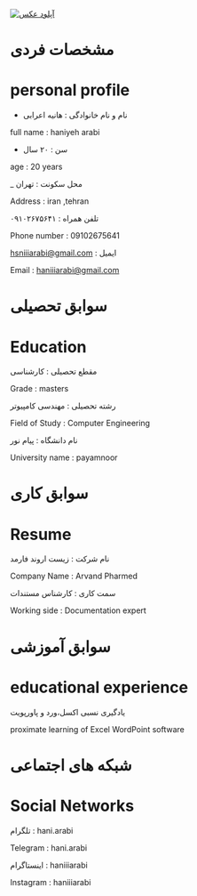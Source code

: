 <a href="https://8pic.ir/" target="_blank" title="آپلود عکس"><img src="https://8pic.ir/uploads/۲۰۲۰۱۰۰۸-۱۲۳۰۵۸.jpg" border="0" alt="آپلود عکس"></a>


# مشخصات فردی 

# personal profile

 - نام و نام خانوادگی : هانیه اعرابی

full name : haniyeh arabi

 - سن : ۲۰ سال 

age : 20 years

 _ محل سکونت : تهران

Address : iran ,tehran

تلفن همراه  : ۰۹۱۰۲۶۷۵۶۴۱ 

Phone number : 09102675641

hsniiiarabi@gmail.com : ایمیل

Email : haniiiarabi@gmail.com

# سوابق تحصیلی

# Education

مقطع تحصیلی : کارشناسی

Grade : masters

رشته تحصیلی : مهندسی کامپیوتر

Field of Study : Computer Engineering

نام دانشگاه : پیام نور

University name : payamnoor

# سوابق کاری

# Resume

نام شرکت : زیست اروند فارمد

Company Name : Arvand Pharmed

سمت کاری : کارشناس مستندات

Working side : Documentation expert

# سوابق آموزشی

# educational experience

یادگیری نسبی اکسل،ورد و پاورپویت

proximate learning of Excel WordPoint software

# شبکه های اجتماعی 

# Social Networks

تلگرام : hani.arabi

Telegram : hani.arabi

اینستاگرام : haniiiarabi

Instagram : haniiiarabi




 
